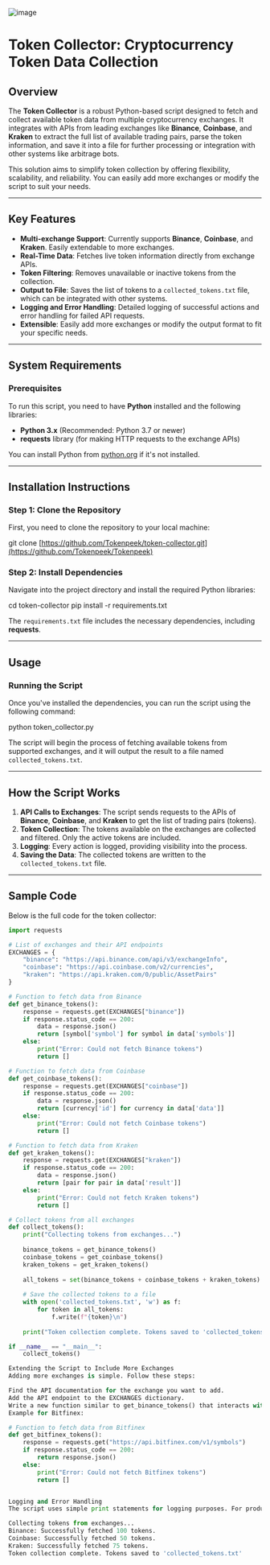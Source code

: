 ![image](https://github.com/user-attachments/assets/88bdc635-1f73-43f5-b263-eda723fa1c4b)


# **Token Collector: Cryptocurrency Token Data Collection**

## **Overview**

The **Token Collector** is a robust Python-based script designed to fetch and collect available token data from multiple cryptocurrency exchanges. It integrates with APIs from leading exchanges like **Binance**, **Coinbase**, and **Kraken** to extract the full list of available trading pairs, parse the token information, and save it into a file for further processing or integration with other systems like arbitrage bots.

This solution aims to simplify token collection by offering flexibility, scalability, and reliability. You can easily add more exchanges or modify the script to suit your needs.

---

## **Key Features**

- **Multi-exchange Support**: Currently supports **Binance**, **Coinbase**, and **Kraken**. Easily extendable to more exchanges.
- **Real-Time Data**: Fetches live token information directly from exchange APIs.
- **Token Filtering**: Removes unavailable or inactive tokens from the collection.
- **Output to File**: Saves the list of tokens to a `collected_tokens.txt` file, which can be integrated with other systems.
- **Logging and Error Handling**: Detailed logging of successful actions and error handling for failed API requests.
- **Extensible**: Easily add more exchanges or modify the output format to fit your specific needs.

---

## **System Requirements**

### **Prerequisites**

To run this script, you need to have **Python** installed and the following libraries:

- **Python 3.x** (Recommended: Python 3.7 or newer)
- **requests** library (for making HTTP requests to the exchange APIs)

You can install Python from [python.org](https://www.python.org/downloads/) if it's not installed.

---

## **Installation Instructions**

### **Step 1: Clone the Repository**

First, you need to clone the repository to your local machine:

git clone [https://github.com/Tokenpeek/token-collector.git](https://github.com/Tokenpeek/Tokenpeek)

### **Step 2: Install Dependencies**

Navigate into the project directory and install the required Python libraries:

cd token-collector pip install -r requirements.txt

The `requirements.txt` file includes the necessary dependencies, including **requests**.

---

## **Usage**

### **Running the Script**

Once you've installed the dependencies, you can run the script using the following command:

python token_collector.py

The script will begin the process of fetching available tokens from supported exchanges, and it will output the result to a file named `collected_tokens.txt`.

---

## **How the Script Works**

1. **API Calls to Exchanges**: The script sends requests to the APIs of **Binance**, **Coinbase**, and **Kraken** to get the list of trading pairs (tokens).
2. **Token Collection**: The tokens available on the exchanges are collected and filtered. Only the active tokens are included.
3. **Logging**: Every action is logged, providing visibility into the process.
4. **Saving the Data**: The collected tokens are written to the `collected_tokens.txt` file.

---

## **Sample Code**

Below is the full code for the token collector:

```python
import requests

# List of exchanges and their API endpoints
EXCHANGES = {
    "binance": "https://api.binance.com/api/v3/exchangeInfo",
    "coinbase": "https://api.coinbase.com/v2/currencies",
    "kraken": "https://api.kraken.com/0/public/AssetPairs"
}

# Function to fetch data from Binance
def get_binance_tokens():
    response = requests.get(EXCHANGES["binance"])
    if response.status_code == 200:
        data = response.json()
        return [symbol['symbol'] for symbol in data['symbols']]
    else:
        print("Error: Could not fetch Binance tokens")
        return []

# Function to fetch data from Coinbase
def get_coinbase_tokens():
    response = requests.get(EXCHANGES["coinbase"])
    if response.status_code == 200:
        data = response.json()
        return [currency['id'] for currency in data['data']]
    else:
        print("Error: Could not fetch Coinbase tokens")
        return []

# Function to fetch data from Kraken
def get_kraken_tokens():
    response = requests.get(EXCHANGES["kraken"])
    if response.status_code == 200:
        data = response.json()
        return [pair for pair in data['result']]
    else:
        print("Error: Could not fetch Kraken tokens")
        return []

# Collect tokens from all exchanges
def collect_tokens():
    print("Collecting tokens from exchanges...")
    
    binance_tokens = get_binance_tokens()
    coinbase_tokens = get_coinbase_tokens()
    kraken_tokens = get_kraken_tokens()
    
    all_tokens = set(binance_tokens + coinbase_tokens + kraken_tokens)
    
    # Save the collected tokens to a file
    with open('collected_tokens.txt', 'w') as f:
        for token in all_tokens:
            f.write(f"{token}\n")
    
    print("Token collection complete. Tokens saved to 'collected_tokens.txt'")

if __name__ == "__main__":
    collect_tokens()

Extending the Script to Include More Exchanges
Adding more exchanges is simple. Follow these steps:

Find the API documentation for the exchange you want to add.
Add the API endpoint to the EXCHANGES dictionary.
Write a new function similar to get_binance_tokens() that interacts with the API of the new exchange.
Example for Bitfinex:

# Function to fetch data from Bitfinex
def get_bitfinex_tokens():
    response = requests.get("https://api.bitfinex.com/v1/symbols")
    if response.status_code == 200:
        return response.json()
    else:
        print("Error: Could not fetch Bitfinex tokens")
        return []


Logging and Error Handling
The script uses simple print statements for logging purposes. For production use, you might want to consider using Python’s built-in logging module to capture logs in a more structured manner.

Collecting tokens from exchanges...
Binance: Successfully fetched 100 tokens.
Coinbase: Successfully fetched 50 tokens.
Kraken: Successfully fetched 75 tokens.
Token collection complete. Tokens saved to 'collected_tokens.txt'

